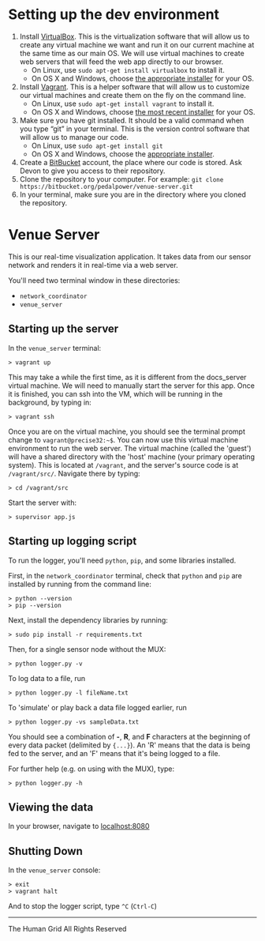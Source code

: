 

# Setting up the dev environment #

1. Install [VirtualBox](https://www.virtualbox.org/). This is the virtualization software that will allow us to create any virtual machine we want and run it on our current machine at the same time as our main OS. We will use virtual machines to create web servers that will feed the web app directly to our browser.
    * On Linux, use `sudo apt-get install virtualbox` to install it.
    * On OS X and Windows, choose [the appropriate installer](https://www.virtualbox.org/wiki/Downloads) for your OS.
2. Install [Vagrant](http://www.vagrantup.com/). This is a helper software that will allow us to customize our virtual machines and create them on the fly on the command line.
    * On Linux, use `sudo apt-get install vagrant` to install it.
    * On OS X and Windows, choose [the most recent installer](http://downloads.vagrantup.com/) for your OS.
3. Make sure you have git installed. It should be a valid command when you type “git” in your terminal. This is the version control software that will allow us to manage our code.
    * On Linux, use `sudo apt-get install git`
    * On OS X and Windows, choose the [appropriate installer](http://git-scm.com/downloads).
4. Create a [BitBucket](https://bitbucket.org/) account, the place where our code is stored. Ask Devon to give you access to their repository.
5. Clone the repository to your computer. For example: `git clone https://bitbucket.org/pedalpower/venue-server.git`
6. In your terminal, make sure you are in the directory where you cloned the repository.



# Venue Server

This is our real-time visualization application. It takes data from our sensor network and renders it in real-time via a web server.


You'll need two terminal window in these directories:

* `network_coordinator`
* `venue_server`


## Starting up the server

In the `venue_server` terminal:

    > vagrant up

This may take a while the first time, as it is different from the docs_server virtual machine. We will need to manually start the server for this app. Once it is finished, you can ssh into the VM, which will be running in the background, by typing in:

    > vagrant ssh

Once you are on the virtual machine, you should see the terminal prompt change to `vagrant@precise32:~$`. You can now use this virtual machine environment to run the web server. The virtual machine (called the 'guest') will have a shared directory with the 'host' machine (your primary operating system). This is located at `/vagrant`, and the server's source code is at `/vagrant/src/`. Navigate there by typing:

    > cd /vagrant/src

Start the server with:

    > supervisor app.js


## Starting up logging script

To run the logger, you'll need `python`, `pip`, and some libraries installed.

First, in the `network_coordinator` terminal, check that `python` and `pip` are installed by running from the command line:

    > python --version
    > pip --version

Next, install the dependency libraries by running:

    > sudo pip install -r requirements.txt

Then, for a single sensor node without the MUX:

    > python logger.py -v

To log data to a file, run

    > python logger.py -l fileName.txt

To 'simulate' or play back a data file logged earlier, run

    > python logger.py -vs sampleData.txt

You should see a combination of **-**, **R**, and **F** characters at the beginning of every data packet (delimited by `{...}`). An 'R' means that the data is being fed to the server, and an 'F' means that it's being logged to a file.


For further help (e.g. on using with the MUX), type:

    > python logger.py -h


## Viewing the data


In your browser, navigate to [localhost:8080](localhost:8080)


## Shutting Down

In the `venue_server` console:

    > exit
    > vagrant halt

And to stop the logger script, type `^C` (`Ctrl-C`)





-----------


The Human Grid
All Rights Reserved

